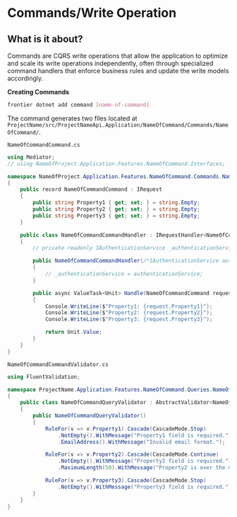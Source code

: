 # Commands/Write Operation

## What is it about?
Commands are CQRS write operations that allow the application to optimize and scale its write operations independently, often through specialized command handlers that enforce business rules and update the write models accordingly.


**Creating Commands**

```bash
frontier dotnet add command [name-of-command]
```

The command generates two files located at `ProjectName/src/ProjectNameApi.Application/NameOfCommand/Commands/NameOfCommand/`.

`NameOfCommandCommand.cs`
```C#
using Mediator;
// using NameOfProject.Application.Features.NameOfCommand.Interfaces;

namespace NameOfProject.Application.Features.NameOfCommand.Commands.NameOfCommand
{
    public record NameOfCommandCommand : IRequest
    {
        public string Property1 { get; set; } = string.Empty;
        public string Property2 { get; set; } = string.Empty;
        public string Property3 { get; set; } = string.Empty;
    }

    public class NameOfCommandCommandHandler : IRequestHandler<NameOfCommandCommand>
    {
        // private readonly IAuthenticationService _authenticationService;

        public NameOfCommandCommandHandler(/*IAuthenticationService authenticationService*/)
        {
            // _authenticationService = authenticationService;
        }

        public async ValueTask<Unit> Handle(NameOfCommandCommand request, CancellationToken cancellationToken)
        {
            Console.WriteLine($"Property1: {request.Property1}");
            Console.WriteLine($"Property2: {request.Property2}");
            Console.WriteLine($"Property3: {request.Property3}");

            return Unit.Value;
        }
    }
}
```

`NameOfCommandCommandValidator.cs`
```C#
using FluentValidation;

namespace ProjectName.Application.Features.NameOfCommand.Queries.NameOfCommand
{
    public class NameOfCommandQueryValidator : AbstractValidator<NameOfCommandQuery>
    {
        public NameOfCommandQueryValidator()
        {
            RuleFor(v => v.Property1).Cascade(CascadeMode.Stop)
                .NotEmpty().WithMessage("Property1 field is required.")
                .EmailAddress().WithMessage("Invalid email format.");

            RuleFor(v => v.Property2).Cascade(CascadeMode.Continue)
                .NotEmpty().WithMessage("Property2 field is required.")
                .MaximumLength(50).WithMessage("Property2 is over the maximum field length of 50.");

            RuleFor(v => v.Property3).Cascade(CascadeMode.Stop)
                .NotEmpty().WithMessage("Property3 field is required.");
        }
    }
}
```
